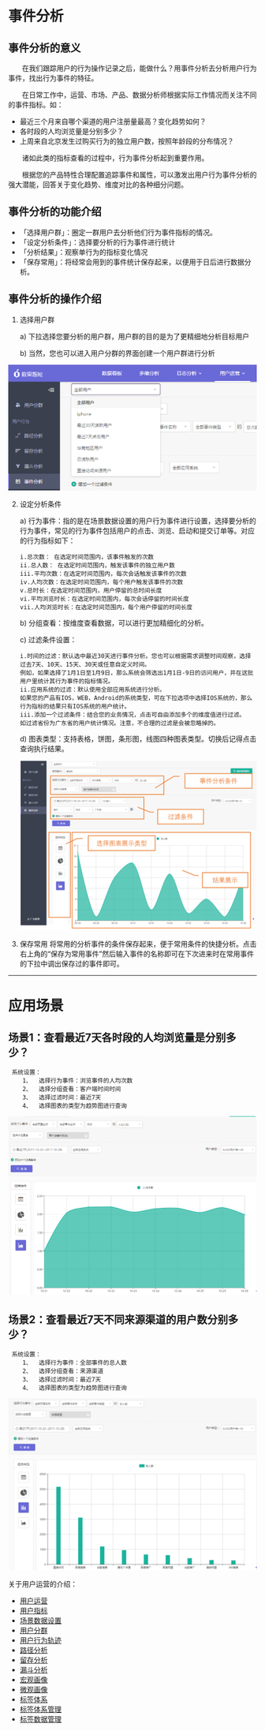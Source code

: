 # 事件分析

## 事件分析的意义
&emsp;&emsp;在我们跟踪用户的行为操作记录之后，能做什么？用事件分析去分析用户行为事件，找出行为事件的特征。

&emsp;&emsp;在日常工作中，运营、市场、产品、数据分析师根据实际工作情况而关注不同的事件指标。如：
* 最近三个月来自哪个渠道的用户注册量最高？变化趋势如何？
* 各时段的人均浏览量是分别多少？
* 上周来自北京发生过购买行为的独立用户数，按照年龄段的分布情况？

&emsp;&emsp;诸如此类的指标查看的过程中，行为事件分析起到重要作用。

&emsp;&emsp;根据您的产品特性合理配置追踪事件和属性，可以激发出用户行为事件分析的强大潜能，回答关于变化趋势、维度对比的各种细分问题。

## 事件分析的功能介绍
* 「选择用户群」：圈定一群用户去分析他们行为事件指标的情况。
* 「设定分析条件」：选择要分析的行为事件进行统计
* 「分析结果」：观察单行为的指标变化情况
* 「保存常用」：将经常会用到的事件统计保存起来，以便用于日后进行数据分析。

 
## 事件分析的操作介绍
1. 选择用户群

    a)	下拉选择您要分析的用户群，用户群的目的是为了更精细地分析目标用户

    b)	当然，您也可以进入用户分群的界面创建一个用户群进行分析

![](/assets/user/event-1.png)

2.	设定分析条件

    a)	行为事件：指的是在场景数据设置的用户行为事件进行设置，选择要分析的行为事件，常见的行为事件包括用户的点击、浏览、启动和提交订单等。对应的行为指标如下：

        i.总次数： 在选定时间范围内，该事件触发的次数
        ii.总人数： 在选定时间范围内，触发该事件的独立用户数
        iii.平均次数：在选定时间范围内，每次会话触发该事件的次数
        iv.人均次数：在选定时间范围内，每个用户触发该事件的次数
        v.总时长：在选定时间范围内，用户停留的总时间长度
        vi.平均浏览时长：在选定时间范围内，每次会话停留的时间长度
        vii.人均浏览时长：在选定时间范围内，每个用户停留的时间长度

    b)	分组查看：按维度查看数据，可以进行更加精细化的分析。

    c)	过滤条件设置：

        i.时间的过滤：默认选中最近30天进行事件分析。您也可以根据需求调整时间观察，选择过去7天、10天、15天、30天或任意自定义时间。
        例如，如果选择了1月1日至1月9日，那么系统会筛选出1月1日-9日的访问用户，并在这批用户里统计其行为事件的指标情况。
        ii.应用系统的过滤：默认使用全部应用系统进行分析。
        如果您的产品有IOS，WEB，Android的系统类型，可在下拉选项中选择IOS系统的，那么行为指标的结果只有IOS系统的用户统计。
        iii.添加一个过滤条件：结合您的业务情况，点击可自由添加多个的维度值进行过滤。
        如过滤省份为广东省的用户统计情况。注意，不合理的过滤是会被忽略掉的。
    d)	图表类型：支持表格，饼图，条形图，线图四种图表类型。切换后记得点击查询执行结果。

    ![](/assets/user/event-2.png)

3.	保存常用
将常用的分析事件的条件保存起来，便于常用条件的快捷分析。点击右上角的“保存为常用事件”然后输入事件的名称即可在下次进来时在常用事件的下拉中调出保存过的事件即可。

***

# 应用场景
## 场景1：查看最近7天各时段的人均浏览量是分别多少？

```
 系统设置：
    1、	选择行为事件：浏览事件的人均次数
    2、	选择分组查看：客户端时间时间
    3、	选择过滤时间：最近7天
    4、	选择图表的类型为趋势图进行查询
```
![](/assets/user/event-3.png)

## 场景2：查看最近7天不同来源渠道的用户数分别多少？
```
 系统设置：
    1、	选择行为事件：全部事件的总人数
    2、	选择分组查看：来源渠道
    3、	选择过滤时间：最近7天
    4、	选择图表的类型为趋势图进行查询
```
![](/assets/user/event-4.png)

关于用户运营的介绍：
  * [用户运营](user-operation.md)
  * [用户指标](user-quota.md)
  * [场景数据设置](user-operation.md#scene-setting)
  * [用户分群](user-segmentation.md)
  * [用户行为轨迹](user-segmentation.md#behavior-trace)
  * [路径分析](path-analytics.md)
  * [留存分析](retation-analytics.md)
  * [漏斗分析](funnel-analytics.md)
  * [宏观画像](macro-portrait.md)
  * [微观画像](micro-portrait.md)
  * [标签体系](tag-system.md)      
  * [标签体系管理](tag-system-manager.md)  
  * [标签数据管理](tag-data-manager.md)    